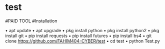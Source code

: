 # test
#PAID TOOL
#Installation

• apt update
• apt upgrade
• pkg install python
• pkg install python2
• pkg install git
• pip install requests
• pip install futures
• pip install bs4
• git clone https://github.com/FAHIM404-CYBER/test
• cd test
• python Test.py
